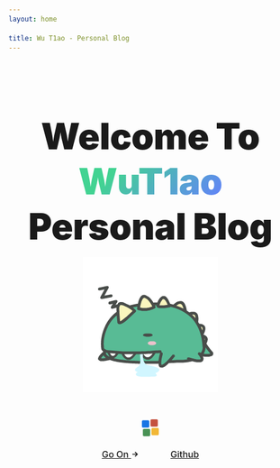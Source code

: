 ```yaml
---
layout: home

title: Wu T1ao - Personal Blog
---
```


<script setup lang="ts">
import { ref } from 'vue'

const sentence = ref('')

getSentence()

async function getSentence() {
  try {
    const response = await fetch('https://v1.hitokoto.cn')
    const { hitokoto: hitokotoText } = await response.json()
    sentence.value = hitokotoText
  } catch (error) {
    sentence.value = '吾将抵斯之梦境不尽欢畅'
  }
  
}
</script>

<section id="hero">
  <h1 class="tagline">
    Welcome To
    <span class="accent">WuT1ao</span>
    <br/> Personal Blog
  </h1>
  <p class="logo">
    <img src="/images/blog.gif" />
  </p>
  <p class="description">
    <template v-if="sentence">
      {{ sentence }}
    </template>
    <div class="loading" v-else>
      <div class="shape shape-1"></div>
      <div class="shape shape-2"></div>
      <div class="shape shape-3"></div>
      <div class="shape shape-4"></div>
    </div>
    
  </p>
  <p class="actions">
    <a class="get-started" href="/blog/tools/useful-website">
      Go On
      <svg
        class="icon"
        xmlns="http://www.w3.org/2000/svg"
        width="10"
        height="10"
        viewBox="0 0 24 24"
      >
        <path
          d="M13.025 1l-2.847 2.828 6.176 6.176h-16.354v3.992h16.354l-6.176 6.176 2.847 2.828 10.975-11z"
        />
      </svg>
    </a>
    <a class="setup" href="https://github.com/webB1an" target="_blank">Github</a>
  </p>
</section>

<style scoped>

section {
  padding: 42px 32px;
}

#hero {
  padding: 96px 32px;
  text-align: center;
}

.tagline {
  font-size: 76px;
  line-height: 1.25;
  font-weight: 900;
  letter-spacing: -1.5px;
  max-width: 960px;
  margin: 0px auto;
}

.logo {
  display: flex;
  justify-content: center;
  align-items: center;
}

html:not(.dark) .accent,
.dark .tagline {
  background: -webkit-linear-gradient(315deg, #42d392 25%, #647eff);
  background-clip: text;
  -webkit-background-clip: text;
  -webkit-text-fill-color: transparent;
}

.description {
  max-width: 960px;
  line-height: 1.5;
  color: var(--vt-c-text-2);
  transition: color 0.5s;
  font-size: 22px;
  margin: 24px auto 40px;
}

.actions a {
  font-size: 16px;
  display: inline-block;
  background-color: var(--vt-c-bg-mute);
  padding: 8px 18px;
  font-weight: 500;
  border-radius: 8px;
  transition: background-color 0.5s, color 0.5s;
}

.actions .get-started {
  margin-right: 18px;
}

.actions .icon {
  display: inline;
  position: relative;
  top: -1px;
  margin-left: 2px;
  fill: currentColor;
  transition: transform 0.2s;
}

.actions .get-started:hover {
  transition-duration: 0.2s;
}

.actions .get-started:hover .icon {
  transform: translateX(2px);
}

.actions .get-started,
.actions .setup {
  color: var(--vt-c-text-code);
}

.actions .get-started:hover,
.actions .setup:hover {
  background-color: var(--vt-c-gray-light-4);
  transition-duration: 0.2s;
}

.dark .actions .get-started:hover,
.dark .actions .setup:hover {
  background-color: var(--vt-c-gray-dark-3);
}

#highlights {
  max-width: 960px;
  margin: 0px auto;
  color: var(--vt-c-text-2);
}

#highlights h2 {
  font-weight: 600;
  font-size: 20px;
  letter-spacing: -0.4px;
  color: var(--vt-c-text-1);
  transition: color 0.5s;
  margin-bottom: 0.75em;
}

#highlights p {
  font-weight: 400;
  font-size: 15px;
}

#highlights .vt-box {
  background-color: transparent;
}

#sponsors {
  max-width: 900px;
  margin: 0px auto;
}

#sponsors h2 {
  font-size: 20px;
  font-weight: 600;
  margin-bottom: 1em;
}

#sponsors .sponsor-container {
  margin-bottom: 3em;
}

@media (max-width: 960px) {
  .tagline {
    font-size: 64px;
    letter-spacing: -0.5px;
  }
  .description {
    font-size: 18px;
    margin-bottom: 48px;
  }
}

@media (max-width: 768px) {
  .tagline {
    font-size: 48px;
    letter-spacing: -0.5px;
  }
}

@media (max-width: 576px) {
  #hero {
    padding: 64px 32px;
  }
  .description {
    font-size: 16px;
    margin: 18px 0 30px;
  }
  #special-sponsor {
    flex-direction: column;
  }
  #special-sponsor img {
    height: 36px;
    margin: 8px 0;
  }
  #special-sponsor span {
    text-align: center !important;
  }
  #highlights h3 {
    margin-bottom: 0.6em;
  }
  #highlights .vt-box {
    padding: 20px 36px;
  }
  .actions a {
    margin: 0.5em 0;
  }
}

@media (max-width: 370px) {
  .tagline {
    font-size: 36px;
  }
}
</style>

<style scoped>
.loading {
  position: relative;
  width: 30px;
  height: 30px;
  margin: 0 auto;
}

.shape {
  width: 13px;
  height: 13px;
  position: absolute;
  border-radius: 2px;
}

.shape-1 {
  background-color: #1875e5;
  left: 0;
  animation: animationShape1 2s linear infinite;
}

.shape-2 {
  background-color: #c5523f;
  right: 0;
  animation: animationShape2 2s linear infinite;
}

.shape-3 {
  background-color: #499255;
  bottom: 0;
  animation: animationShape3 2s linear infinite;
}

.shape-4 {
  background-color: #f2b736;
  right: 0;
  bottom: 0;
  animation: animationShape4 2s linear infinite;
}

@keyframes animationShape1 {
  0% {
    transform: translate(0);
  }

  25% {
    transform: translateX(17px);
  }

  50% {
    transform: translate(17px, 17px);
  }

  75% {
    transform: translate(0, 17px);
  }

  100% {
    transform: translateX(0);
  }
}

@keyframes animationShape2 {
  0% {
    transform: translate(0);
  }

  25% {
    transform: translateY(17px);
  }

  50% {
    transform: translate(-17px, 17px);
  }

  75% {
    transform: translate(-17px, 0);
  }

  100% {
    transform: translate(0);
  }
}

@keyframes animationShape3 {
  0% {
    transform: translate(0);
  }

  25% {
    transform: translateY(-17px);
  }

  50% {
    transform: translate(17px, -17px);
  }

  75% {
    transform: translate(17px, 0);
  }

  100% {
    transform: translate(0);
  }
}

@keyframes animationShape4 {
  0% {
    transform: translate(0);
  }

  25% {
    transform: translateX(-17px);
  }

  50% {
    transform: translate(-17px, -17px);
  }

  75% {
    transform: translate(0, -17px);
  }

  100% {
    transform: translate(0);
  }
}
</style>
